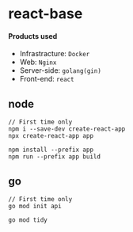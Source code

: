 # react-base

#### Products used

* Infrastracture: `Docker`
* Web: `Nginx`
* Server-side: `golang(gin)`
* Front-end: `react`

## node

```
// First time only
npm i --save-dev create-react-app
npx create-react-app app
```

```
npm install --prefix app
npm run --prefix app build
```

## go

```
// First time only
go mod init api
```

```
go mod tidy
```

